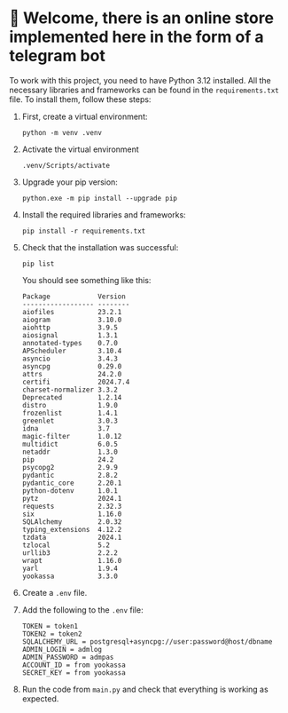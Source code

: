 # 🤝 Welcome, there is an online store implemented here in the form of a telegram bot

To work with this project, you need to have Python 3.12 installed. All the necessary libraries and frameworks can be
found in the `requirements.txt` file. To install them, follow these steps:

1. First, create a virtual environment:

   ```
   python -m venv .venv
   ```

2. Activate the virtual environment

   ```
   .venv/Scripts/activate
   ```

3. Upgrade your pip version:

   ```
   python.exe -m pip install --upgrade pip
   ```

4. Install the required libraries and frameworks:

   ```
   pip install -r requirements.txt
   ```

5. Check that the installation was successful:

   ```
   pip list
   ```

   You should see something like this:

   ```
   Package            Version
   ------------------ --------
   aiofiles           23.2.1
   aiogram            3.10.0
   aiohttp            3.9.5
   aiosignal          1.3.1
   annotated-types    0.7.0
   APScheduler        3.10.4
   asyncio            3.4.3
   asyncpg            0.29.0
   attrs              24.2.0
   certifi            2024.7.4
   charset-normalizer 3.3.2
   Deprecated         1.2.14
   distro             1.9.0
   frozenlist         1.4.1
   greenlet           3.0.3
   idna               3.7
   magic-filter       1.0.12
   multidict          6.0.5
   netaddr            1.3.0
   pip                24.2
   psycopg2           2.9.9
   pydantic           2.8.2
   pydantic_core      2.20.1
   python-dotenv      1.0.1
   pytz               2024.1
   requests           2.32.3
   six                1.16.0
   SQLAlchemy         2.0.32
   typing_extensions  4.12.2
   tzdata             2024.1
   tzlocal            5.2
   urllib3            2.2.2
   wrapt              1.16.0
   yarl               1.9.4
   yookassa           3.3.0
   ```

6. Create a `.env` file.

7. Add the following to the `.env` file:

   ```
   TOKEN = token1
   TOKEN2 = token2
   SQLALCHEMY_URL = postgresql+asyncpg://user:password@host/dbname
   ADMIN_LOGIN = admlog
   ADMIN_PASSWORD = admpas
   ACCOUNT_ID = from yookassa
   SECRET_KEY = from yookassa
   ```

8. Run the code from ```main.py``` and check that everything is working as expected.
